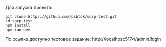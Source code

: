 
Для запуска проекта:

    git clone https://github.com/psbtok/sorp-test.git 
    cd sorp-test
    npm install
    npm run dev

По ссылке доступно тестовое задание: http://localhost:5174/admin/login
